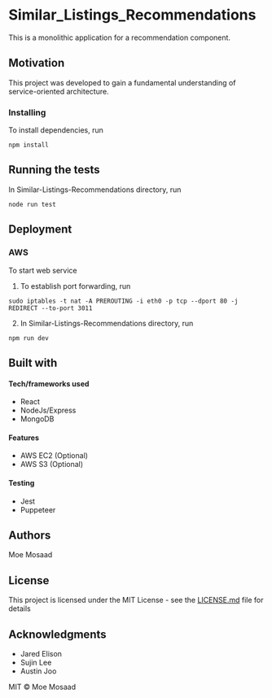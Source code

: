 # Similar_Listings_Recommendations
This is a monolithic application for a recommendation component.

## Motivation

This project was developed to gain a fundamental understanding of service-oriented architecture.

### Installing

To install dependencies, run 

  ```
  npm install
  ```
  
## Running the tests

In Similar-Listings-Recommendations directory, run 

  ```
  node run test
  ```

## Deployment

### AWS

To start web service

  1. To establish port forwarding, run
  ```
  sudo iptables -t nat -A PREROUTING -i eth0 -p tcp --dport 80 -j REDIRECT --to-port 3011
  ```

  2. In Similar-Listings-Recommendations directory, run
  ```
  npm run dev
  ```

## Built with

#### Tech/frameworks used

* React
* NodeJs/Express
* MongoDB

#### Features

* AWS EC2 (Optional)
* AWS S3 (Optional)

#### Testing

* Jest
* Puppeteer

## Authors

Moe Mosaad

## License

This project is licensed under the MIT License - see the [LICENSE.md](LICENSE.md) file for details

## Acknowledgments

* Jared Elison
* Sujin Lee
* Austin Joo

MIT © Moe Mosaad
